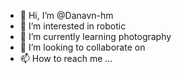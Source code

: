 - 👋 Hi, I’m @Danavn-hm
- 👀 I’m interested in robotic
- 🌱 I’m currently learning photography
- 💞️ I’m looking to collaborate on 
- 📫 How to reach me ...

<!---
Danavn-hm/Danavn-hm is a ✨ special ✨ repository because its `README.md` (this file) appears on your GitHub profile.
You can click the Preview link to take a look at your changes.
--->

